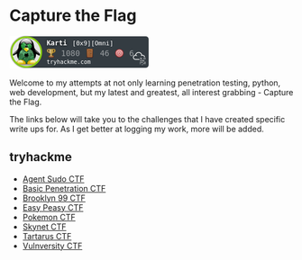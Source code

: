# Capture the Flag

![](/images/Karti.png)

Welcome to my attempts at not only learning penetration testing, python, web development, but my latest and greatest, all interest grabbing - Capture the Flag.

The links below will take you to the challenges that I have created specific write ups for. As I get better at logging my work, more will be added.
 
## tryhackme

* [Agent Sudo CTF](/tryhackme/agentsudoctf.md)
* [Basic Penetration CTF](/tryhackme/basic_pentesting.md)
* [Brooklyn 99 CTF](/tryhackme/brooklyn99.md)
* [Easy Peasy CTF](/tryhackme/easy_peasy.md)
* [Pokemon CTF](/tryhackme/pokemon.md)
* [Skynet CTF](/tryhackme/skynet.md)
* [Tartarus CTF](/tryhackme/tartarus.md)
* [Vulnversity CTF](/tryhackme/vulnversity.md)


